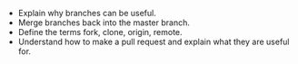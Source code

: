 -   Explain why branches can be useful.
-   Merge branches back into the master branch.
-   Define the terms fork, clone, origin, remote.
-   Understand how to make a pull request and explain what they are useful for.